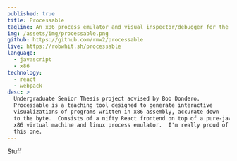```yaml
---
published: true
title: Processable
tagline: An x86 process emulator and visual inspector/debugger for the browser.
img: /assets/img/processable.png
github: https://github.com/rmw2/processable
live: https://robwhit.sh/processable
language:
  - javascript
  - x86
technology:
  - react
  - webpack
desc: >
  Undergraduate Senior Thesis project advised by Bob Dondero.
  Processable is a teaching tool designed to generate interactive
  visualizations of programs written in x86 assembly, accurate down 
  to the byte.  Consists of a nifty React frontend on top of a pure-javascript
  x86 virtual machine and linux process emulator.  I'm really proud of
  this one.
---
```

Stuff
